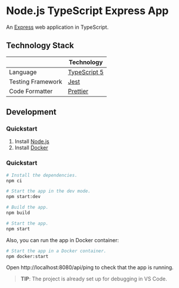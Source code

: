 # Node.js TypeScript Express App

An [Express](https://expressjs.com/) web application in TypeScript.

## Technology Stack

|                   | Technology                                      |
| ----------------- | ----------------------------------------------- |
| Language          | [TypeScript 5](https://www.typescriptlang.org/) |
| Testing Framework | [Jest](https://jasmine.github.io/)              |
| Code Formatter    | [Prettier](https://prettier.io/)                |

## Development

### Quickstart

1. Install [Node.js](https://nodejs.org/)
2. Install [Docker](https://docs.docker.com/)

### Quickstart

```sh
# Install the dependencies.
npm ci

# Start the app in the dev mode.
npm start:dev

# Build the app.
npm build

# Start the app.
npm start
```

Also, you can run the app in Docker container:

```sh
# Start the app in a Docker container.
npm docker:start
```

Open http://localhost:8080/api/ping to check that the app is running.

> **TIP**: The project is already set up for debugging in VS Code.
